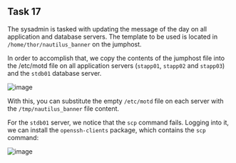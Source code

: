 ## Task 17

The sysadmin is tasked with updating the message of the day on all application and database servers. The template to be used is located in `/home/thor/nautilus_banner` on the jumphost.

In order to accomplish that, we copy the contents of the jumphost file into the /etc/motd file on all application servers (`stapp01`, `stapp02` and `stapp03`) and the `stdb01` database server.

![image](https://github.com/kmilach/kodekloud-engineer/assets/53876300/362dff67-c0f5-4553-8928-a2d75531a505)

With this, you can substitute the empty `/etc/motd` file on each server with the `/tmp/nautilus_banner` file content.

For the `stdb01` server, we notice that the `scp` command fails. Logging into it, we can install the `openssh-clients` package, which contains the `scp` command:

![image](https://github.com/kmilach/kodekloud-engineer/assets/53876300/be6fb8ca-b453-4d0d-81d2-4ca17d727e96)
